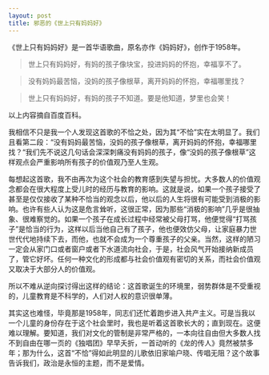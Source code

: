 ```yaml
---
layout: post
title: 邪恶的《世上只有妈妈好》
---
```


《世上只有妈妈好》是一首华语歌曲，原名亦作《妈妈好》，创作于1958年。

> 世上只有妈妈好，有妈的孩子像块宝，投进妈妈的怀抱，幸福享不了。

> 没有妈妈最苦恼，没妈的孩子像根草，离开妈妈的怀抱，幸福哪里找？

> 世上只有妈妈好，有妈的孩子不知道。要是他知道，梦里也会笑！

以上内容摘自百度百科。

我相信不只是我一个人发现这首歌的不恰之处，因为其“不恰”实在太明显了。我们且看第二段：“没有妈妈最苦恼，没妈的孩子像根草，离开妈妈的怀抱，幸福哪里找？“我们先不说这几句话会深深刺痛没有妈妈的孩子，像“没妈的孩子像根草”这样观点会严重影响所有孩子的价值观乃至人生观。

每想起这首歌，我不由再次为这个社会的教育感到失望与担忧。大多数人的价值观念都会在很大程度上受儿时的经历与教育的影响。这就是说，如果一个孩子接受了甚至是仅仅接收了某种不恰当的观念以后，他以后的人生将很有可能受到消极的影响。也许有些人认为这是危言耸听，这很正常，因为那些“消极的影响”几乎是很抽象、很难察觉的。如果一个孩子在成长过程中经常被父母打骂，他便觉得“打骂孩子”是恰当的行为，这样以后当他自己有了孩子，他也便效仿父母，让家庭暴力世世代代地持续下去，而他，也就不会成为一个尊重孩子的父亲。当然，这样的陋习一定会从家门口或者窗户或者下水道流向社会，于是，社会风气开始接纳新成员了，管它好坏。任何一种文化的形成都与社会价值观有密切的关系，而社会价值观又取决于大部分人的价值观。

所以不难从逆向探讨得出这样的结论：这首歌诞生的环境里，弱势群体是不受重视的，儿童教育是不科学的，人们对人权的意识很单薄。

其实这也难怪，毕竟那是1958年，同志们还忙着跑步进入共产主义。可是当我以一个儿童的身份存在于这个社会里时，我也是听着这首歌长大的；直到现在。这便难以理解。要知道，我们对文化的管制是非常严格的，一本向往自由但大多数人找不到自由在哪一页的《独唱团》早早夭折，一首动听的《龙的传人》竟然被禁多年；那为什么，这首“不恰”得如此明显的儿歌依旧家喻户晓、传唱无阻？这个故事告诉我们，政治是永恒的主题，而不是爱情。